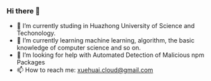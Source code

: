 ### Hi there 👋

<!--
**Cloud-Snow/Cloud-Snow** is a ✨ _special_ ✨ repository because its `README.md` (this file) appears on your GitHub profile.

Here are some ideas to get you started:

- 🔭 I’m currently working on ...
- 🌱 I’m currently learning ...
- 👯 I’m looking to collaborate on ...
- 🤔 I’m looking for help with ...
- 💬 Ask me about ...
- 📫 How to reach me: ...
- 😄 Pronouns: ...
- ⚡ Fun fact: ...
-->
- 🔭 I’m currently studing in Huazhong University of Science and Techonology.
- 🌱 I’m currently learning machine learning, algorithm, the basic knowledge of computer science and so on.
- 🤔 I’m looking for help with Automated Detection of Malicious npm Packages
- 📫 How to reach me: xuehuai.cloud@gmail.com

